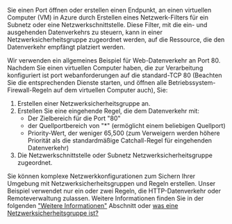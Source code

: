 Sie einen Port öffnen oder erstellen einen Endpunkt, an einen virtuellen Computer (VM) in Azure durch Erstellen eines Netzwerk-Filters für ein Subnetz oder eine Netzwerkschnittstelle. Diese Filter, mit die ein- und ausgehenden Datenverkehrs zu steuern, kann in einer Netzwerksicherheitsgruppe zugeordnet werden, auf die Ressource, die den Datenverkehr empfängt platziert werden.

Wir verwenden ein allgemeines Beispiel für Web-Datenverkehr an Port 80. Nachdem Sie einen virtuellen Computer haben, die zur Verarbeitung konfiguriert ist port webanforderungen auf die standard-TCP 80 (Beachten Sie die entsprechenden Dienste starten, und öffnen alle Betriebssystem-Firewall-Regeln auf dem virtuellen Computer auch), Sie:

1. Erstellen einer Netzwerksicherheitsgruppe an.
2. Erstellen Sie eine eingehende Regel, die dem Datenverkehr mit:
   * Der Zielbereich für die Port "80"
   * der Quellportbereich von "*" (ermöglicht einem beliebigen Quellport)
   * Priority-Wert, der weniger 65,500 (zum Verweigern werden höhere Priorität als die standardmäßige Catchall-Regel für eingehenden Datenverkehr)
3. Die Netzwerkschnittstelle oder Subnetz Netzwerksicherheitsgruppe zugeordnet.

Sie können komplexe Netzwerkkonfigurationen zum Sichern Ihrer Umgebung mit Netzwerksicherheitsgruppen und Regeln erstellen. Unser Beispiel verwendet nur ein oder zwei Regeln, die HTTP-Datenverkehr oder Remoteverwaltung zulassen. Weitere Informationen finden Sie in der folgenden ["Weitere Informationen"](#more-information-on-network-security-groups) Abschnitt oder [was eine Netzwerksicherheitsgruppe ist?](../articles/virtual-network/virtual-networks-nsg.md)

